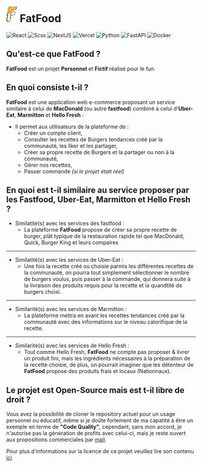 # ![FatFood Icon](assets/icon.png) FatFood
![React](https://img.shields.io/badge/-React-61DAFB?logo=react&logoColor=white)
![Scss](https://img.shields.io/badge/-Scss-CC6699?logo=sass&logoColor=white)
![NextJS](https://img.shields.io/badge/-Next.js-000000?logo=next.js&logoColor=white)
![Vercel](https://img.shields.io/badge/-Vercel-000000?logo=vercel&logoColor=white)
![Python](https://img.shields.io/badge/-Python-3776AB?logo=python&logoColor=white)
![FastAPI](https://img.shields.io/badge/-FastAPI-009688?logo=fastapi&logoColor=white)
![Docker](https://img.shields.io/badge/-Docker-2496ED?logo=docker&logoColor=white)


## Qu'est-ce que FatFood ?

**FatFood** est un projet **Personnel** et **Fictif** réalisé pour le fun.

## En quoi consiste t-il ?

**FatFood** est une application web e-commerce proposant un service similaire à celui de **MacDonald** (ou autre **fastfood**) combiné à celui d'**Uber-Eat**, **Marmitton** et **Hello Fresh** : 
  - Il permet aux utilisateurs de la plateforme de : 
      - Créer un compte client,
      - Consulter les recettes de Burgers tendances créé par la communauté, les liker et les partager,
      - Créer sa propre recette de Burgers et la partager ou non à la communauté,
      - Gérer nos recettes,
      - Passer commande _(si le projet était réel)_

## En quoi est t-il similaire au service proposer par les Fastfood, Uber-Eat, Marmitton et Hello Fresh ?

- Similatité(s) avec les services des fastfood : 
  - La plateforme **FatFood** propose de créer sa propre recette de burger, plât typique de la restauration rapide tel que MacDonald, Quick, Burger King et leurs compaires
---
- Similatité(s) avec les services de Uber-Eat :
  - Une fois la recette créé ou choisie parmis les différentes recettes de la communauté, on pourra tout simplement sélectionner le nombre de burgers voulus, puis passer à la commande, qui donnera suite à la livraison des produits requis pour la recette et la quandtité de burgers choisi.
---
- Similarité(s) avec les services de Marmitton : 
  - La plateforme mettra en avant les recettes tendances créé par la communauté avec des informations sur le niveau calorifique de la recette.
---
- Similarité(s) avec les services de Hello Fresh : 
  - Tout comme Hello Fresh, **FatFood** ne compte pas proposer & livrer un produit fini, mais les ingrédients nécessaires à la préparation de la recette choisie, de plus, on pourrait imaginer que les détenteur de **FatFood** propose des produits frais et locaux (Nationnaux).

## Le projet est Open-Source mais est t-il libre de droit ?

Vous avez la possibilité de cloner le repository actuel pour un usage personnel ou éducatif, même si je doûte fortement de ma capatité à être un exemple en terme de **"Code Quality"**, cependant, sans mon accord, je n'autorise pas la génération de profits avec celui-ci, mais je reste ouvert aux propositions commerciales par [mail](mailto:loganwilquin@proton.me?subject=Fatfood).

Pour plus d'informations sur la licence de ce projet veuillez lire son contenu [ici](/LICENSE.txt)